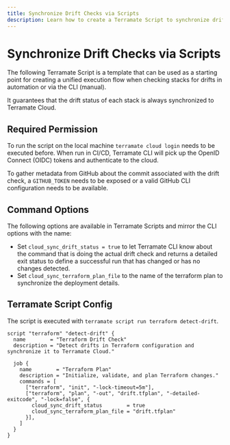 ```yaml
---
title: Synchronize Drift Checks via Scripts
description: Learn how to create a Terramate Script to synchronize drift status with Terramate CLI to Terramate Cloud in automation or from local machines.
---
```


# Synchronize Drift Checks via Scripts

The following Terramate Script is a template that can be used as a starting point for creating a unified execution flow when checking stacks for drifts in automation or via the CLI (manual).

It guarantees that the drift status of each stack is always synchronized to Terramate Cloud.

## Required Permission

To run the script on the local machine `terramate cloud login` needs to be executed before.
When run in CI/CD, Terramate CLI will pick up the OpenID Connect (OIDC) tokens and authenticate to the cloud.

To gather metadata from GitHub about the commit associated with the drift check, a `GITHUB_TOKEN` needs to be exposed or a valid GitHub CLI configuration needs to be available.

## Command Options

The following options are available in Terramate Scripts and mirror the CLI options with the name:

- Set `cloud_sync_drift_status = true` to let Terramate CLI know about the command that is doing the actual drift check and returns a detailed exit status to define a successful run that has changed or has no changes detected.
- Set `cloud_sync_terraform_plan_file` to the name of the terraform plan to synchronize the deployment details.

## Terramate Script Config

The script is executed with `terramate script run terraform detect-drift`.

```hcl
script "terraform" "detect-drift" {
  name        = "Terraform Drift Check"
  description = "Detect drifts in Terraform configuration and synchronize it to Terramate Cloud."

  job {
    name        = "Terraform Plan"
    description = "Initialize, validate, and plan Terraform changes."
    commands = [
      ["terraform", "init", "-lock-timeout=5m"],
      ["terraform", "plan", "-out", "drift.tfplan", "-detailed-exitcode", "-lock=false", {
        cloud_sync_drift_status        = true
        cloud_sync_terraform_plan_file = "drift.tfplan"
      }],
    ]
  }
}
```
